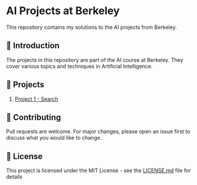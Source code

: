 # AI Projects at Berkeley

This repository contains my solutions to the AI projects from Berkeley.

## :book: Introduction

The projects in this repository are part of the AI course at Berkeley. They cover various topics and techniques in Artificial Intelligence.

## 🎯 Projects

1. [Project 1 - Search](https://github.com/ucfx/ai-berkeley/tree/main/Project%201%20-%20Search)

## :handshake: Contributing

Pull requests are welcome. For major changes, please open an issue first to discuss what you would like to change.

## :page_with_curl: License

This project is licensed under the MIT License - see the [LICENSE.md](LICENSE.md) file for details
